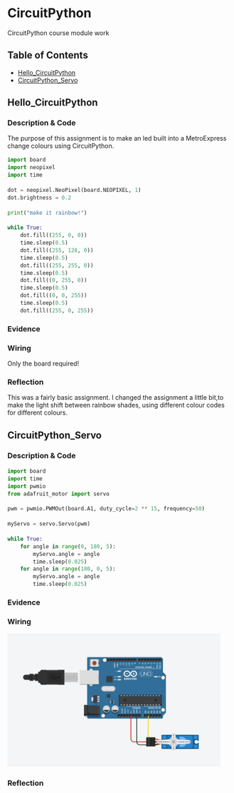 # CircuitPython

CircuitPython course module work

## Table of Contents
* [Hello_CircuitPython](#Hello_CircuitPython)
* [CircuitPython_Servo](#CircuitPython_Servo)

## Hello_CircuitPython

### Description & Code
The purpose of this assignment is to make an led built into a MetroExpress change colours using CircuitPython.

```python
import board
import neopixel
import time

dot = neopixel.NeoPixel(board.NEOPIXEL, 1)
dot.brightness = 0.2

print("make it rainbow!")

while True:
    dot.fill((255, 0, 0))
    time.sleep(0.5)
    dot.fill((255, 128, 0))
    time.sleep(0.5)
    dot.fill((255, 255, 0))
    time.sleep(0.5)
    dot.fill((0, 255, 0))
    time.sleep(0.5)
    dot.fill((0, 0, 255))
    time.sleep(0.5)
    dot.fill((255, 0, 255))
```


### Evidence
<vid src="evidence/hello_video.mov" alt="video of rainbow blinking" height="300">

### Wiring
Only the board required!

### Reflection
This was a fairly basic assignment. I changed the assignment a little bit,to make the light shift between rainbow shades, using different colour codes for different colours.


## CircuitPython_Servo

### Description & Code

```python
import board
import time
import pwmio
from adafruit_motor import servo

pwm = pwmio.PWMOut(board.A1, duty_cycle=2 ** 15, frequency=50)

myServo = servo.Servo(pwm)

while True:
    for angle in range(0, 180, 5):
        myServo.angle = angle
        time.sleep(0.025)
    for angle in range(180, 0, 5):
        myServo.angle = angle
        time.sleep(0.025)
```

### Evidence


### Wiring
<img src="evidence/servo_wiring.PNG" alt="servo wiring diagram" height="300">

### Reflection
